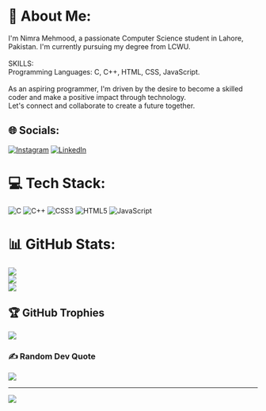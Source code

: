 # 💫 About Me:
I'm Nimra Mehmood, a passionate Computer Science student in Lahore, Pakistan. I'm currently pursuing my degree from LCWU.<br><br>SKILLS:<br>Programming Languages: C, C++, HTML, CSS, JavaScript.<br><br>As an aspiring programmer, I'm driven by the desire to become a skilled coder and make a positive impact through technology.<br>Let's connect and collaborate to create a future together.


## 🌐 Socials:
[![Instagram](https://img.shields.io/badge/Instagram-%23E4405F.svg?logo=Instagram&logoColor=white)](https://instagram.com/https://instagram.com/nimra0538?utm_source=qr&igshid=ZDc4ODBmNjlmNQ%3D%3D) [![LinkedIn](https://img.shields.io/badge/LinkedIn-%230077B5.svg?logo=linkedin&logoColor=white)](https://linkedin.com/in/https://www.linkedin.com/in/nimra-mehmood-445856272) 

# 💻 Tech Stack:
![C](https://img.shields.io/badge/c-%2300599C.svg?style=for-the-badge&logo=c&logoColor=white) ![C++](https://img.shields.io/badge/c++-%2300599C.svg?style=for-the-badge&logo=c%2B%2B&logoColor=white) ![CSS3](https://img.shields.io/badge/css3-%231572B6.svg?style=for-the-badge&logo=css3&logoColor=white) ![HTML5](https://img.shields.io/badge/html5-%23E34F26.svg?style=for-the-badge&logo=html5&logoColor=white) ![JavaScript](https://img.shields.io/badge/javascript-%23323330.svg?style=for-the-badge&logo=javascript&logoColor=%23F7DF1E)
# 📊 GitHub Stats:
![](https://github-readme-stats.vercel.app/api?username=NIMRA-MEHMOOD&theme=dark&hide_border=false&include_all_commits=false&count_private=false)<br/>
![](https://github-readme-streak-stats.herokuapp.com/?user=NIMRA-MEHMOOD&theme=dark&hide_border=false)<br/>
![](https://github-readme-stats.vercel.app/api/top-langs/?username=NIMRA-MEHMOOD&theme=dark&hide_border=false&include_all_commits=false&count_private=false&layout=compact)

## 🏆 GitHub Trophies
![](https://github-profile-trophy.vercel.app/?username=NIMRA-MEHMOOD&theme=radical&no-frame=false&no-bg=true&margin-w=4)

### ✍️ Random Dev Quote
![](https://quotes-github-readme.vercel.app/api?type=horizontal&theme=radical)

---
[![](https://visitcount.itsvg.in/api?id=NIMRA-MEHMOOD&icon=0&color=0)](https://visitcount.itsvg.in)

<!-- Proudly created with GPRM ( https://gprm.itsvg.in ) -->
